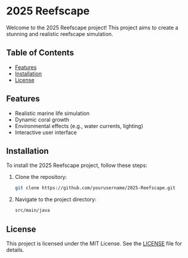 # 2025 Reefscape

Welcome to the 2025 Reefscape project! This project aims to create a stunning and realistic reefscape simulation.

## Table of Contents

- [Features](#features)
- [Installation](#installation)
- [License](#license)

## Features

- Realistic marine life simulation
- Dynamic coral growth
- Environmental effects (e.g., water currents, lighting)
- Interactive user interface

## Installation

To install the 2025 Reefscape project, follow these steps:

1. Clone the repository:
    ```sh
    git clone https://github.com/yourusername/2025-Reefscape.git
    ```
2. Navigate to the project directory:
    ```sh
    src/main/java 
    ```



## License

This project is licensed under the MIT License. See the [LICENSE](LICENSE) file for details.